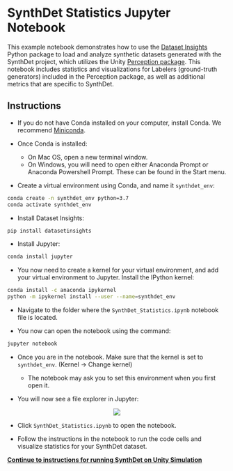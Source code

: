 SynthDet Statistics Jupyter Notebook
====================================

This example notebook demonstrates how to use the [Dataset Insights](https://github.com/Unity-Technologies/datasetinsights) Python package to load and analyze synthetic datasets generated with the SynthDet project, which utilizes the Unity [Perception package](https://github.com/Unity-Technologies/com.unity.perception). This notebook includes statistics and visualizations for Labelers (ground-truth generators) included in the Perception package, as well as additional metrics that are specific to SynthDet.

## Instructions

* If you do not have Conda installed on your computer, install Conda. We recommend [Miniconda](https://docs.conda.io/en/latest/miniconda.html).

* Once Conda is installed: 
  * On Mac OS, open a new terminal window.
  * On Windows, you will need to open either Anaconda Prompt or Anaconda Powershell Prompt. These can be found in the Start menu.

* Create a virtual environment using Conda, and name it `synthdet_env`:

```bash
conda create -n synthdet_env python=3.7
conda activate synthdet_env
```

* Install Dataset Insights:

```bash
pip install datasetinsights
```

* Install Jupyter:

```bash
conda install jupyter
```

* You now need to create a kernel for your virtual environment, and add your virtual environment to Jupyter. Install the IPython kernel:

```bash
conda install -c anaconda ipykernel
python -m ipykernel install --user --name=synthdet_env
```

* Navigate to the folder where the `SynthDet_Statistics.ipynb` notebook file is located.
  
* You now can open the notebook using the command:

```bash
jupyter notebook
```

* Once you are in the notebook. Make sure that the kernel is set to `synthdet_env`. (Kernel -> Change kernel)
  * The notebook may ask you to set this environment when you first open it.

* You will now see a file explorer in Jupyter:
<p align="center">
<img src="images/jupyterFolder.PNG"/>
</p> 

* Click `SynthDet_Statistics.ipynb` to open the notebook.

* Follow the instructions in the notebook to run the code cells and visualize statistics for your SynthDet dataset.

**[Continue to instructions for running SynthDet on Unity Simulation](RunningSynthDetCloud.md)**